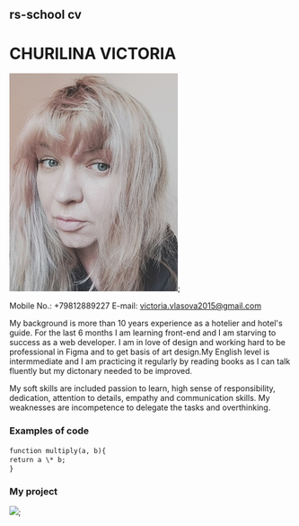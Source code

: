 ## rs-school cv

# CHURILINA VICTORIA

![](images/IMG_20230524_163540__01__01__01.jpg);

Mobile No.: +79812889227
E-mail: victoria.vlasova2015@gmail.com

My background is more than 10 years experience as a hotelier and hotel's guide. For the last 6 months I am learning front-end and I am starving to success as a web developer. I am in love of design and working hard to be professional in Figma and to get basis of art design.My English level is intermmediate and I am practicing it regularly by reading books as I can talk fluently but my dictonary needed to be improved.

My soft skills are included passion to learn, high sense of responsibility, dedication, attention to details, empathy and communication skills.
My weaknesses are incompetence to delegate the tasks and overthinking.

### Examples of code

```
function multiply(a, b){
return a \* b;
}
```

### My project

![](git@github.com:victoriachurilina/repo-mq43diploma.git);
